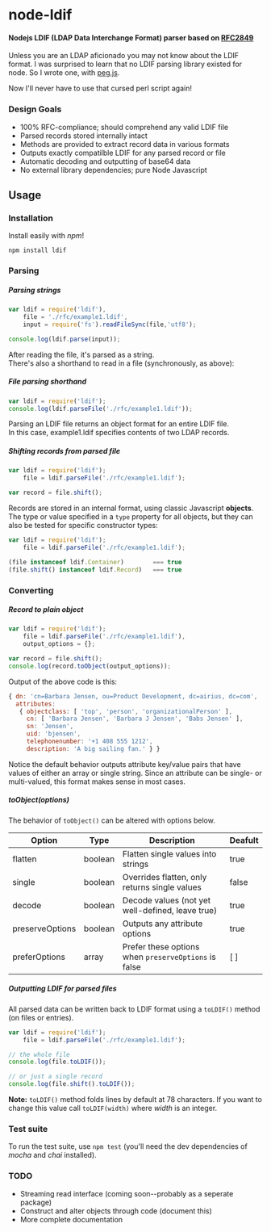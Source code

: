 # node-ldif
#### Nodejs LDIF (LDAP Data Interchange Format) parser based on [RFC2849](https://github.com/tapmodo/node-ldif/tree/master/rfc)

Unless you are an LDAP aficionado you may not know about the LDIF format.
I was surprised to learn that no LDIF parsing library existed for node. So
I wrote one, with [peg.js](http://pegjs.org).

Now I'll never have to use that cursed perl script again!

### Design Goals

  * 100% RFC-compliance; should comprehend any valid LDIF file
  * Parsed records stored internally intact
  * Methods are provided to extract record data in various formats
  * Outputs exactly compatilble LDIF for any parsed record or file
  * Automatic decoding and outputting of base64 data
  * No external library dependencies; pure Node Javascript

## Usage

### Installation

Install easily with *npm*!

    npm install ldif

### Parsing

##### Parsing strings
```javascript
var ldif = require('ldif'),
    file = './rfc/example1.ldif',
    input = require('fs').readFileSync(file,'utf8');

console.log(ldif.parse(input));
```

After reading the file, it's parsed as a string.  
There's also a shorthand to read in a file (synchronously, as above):

##### File parsing shorthand
```javascript
var ldif = require('ldif');
console.log(ldif.parseFile('./rfc/example1.ldif'));
```

Parsing an LDIF file returns an object format for an entire LDIF file.  
In this case, example1.ldif specifies contents of two LDAP records.

##### Shifting records from parsed file
```javascript
var ldif = require('ldif');
    file = ldif.parseFile('./rfc/example1.ldif');

var record = file.shift();
```

Records are stored in an internal format, using classic
Javascript **objects**. The type or value specified in a `type`
property for all objects, but they can also be tested for
specific constructor types:

```javascript
var ldif = require('ldif');
    file = ldif.parseFile('./rfc/example1.ldif');

(file instanceof ldif.Container)        === true
(file.shift() instanceof ldif.Record)   === true
```

### Converting

##### Record to plain object
```javascript
var ldif = require('ldif');
    file = ldif.parseFile('./rfc/example1.ldif'),
    output_options = {};

var record = file.shift();
console.log(record.toObject(output_options));
```

Output of the above code is this:

```javascript
{ dn: 'cn=Barbara Jensen, ou=Product Development, dc=airius, dc=com',
  attributes: 
   { objectclass: [ 'top', 'person', 'organizationalPerson' ],
     cn: [ 'Barbara Jensen', 'Barbara J Jensen', 'Babs Jensen' ],
     sn: 'Jensen',
     uid: 'bjensen',
     telephonenumber: '+1 408 555 1212',
     description: 'A big sailing fan.' } }
```

Notice the default behavior outputs attribute key/value pairs
that have values of either an array or single string. Since an
attribute can be single- or multi-valued, this format makes
sense in most cases.

##### toObject(options)

The behavior of `toObject()` can be altered with options below.

Option | Type | Description | Deafult
------ | ---- | ----------- | ----------
flatten | boolean | Flatten single values into strings | true
single | boolean | Overrides flatten, only returns single values | false
decode | boolean | Decode values (not yet well-defined, leave true) | true
preserveOptions | boolean | Outputs any attribute options | true
preferOptions | array | Prefer these options when `preserveOptions` is false | [ ]

##### Outputting LDIF for parsed files

All parsed data can be written back to LDIF format using a
`toLDIF()` method (on files or entries).

```javascript
var ldif = require('ldif');
    file = ldif.parseFile('./rfc/example1.ldif');

// the whole file
console.log(file.toLDIF());

// or just a single record
console.log(file.shift().toLDIF());
```

**Note:** `toLDIF()` method folds lines by default at 78 characters.
If you want to change this value call `toLDIF(width)` where *width*
is an integer.

### Test suite

To run the test suite, use `npm test` (you'll need the dev dependencies
of *mocha* and *chai* installed).

### TODO

  * Streaming read interface (coming soon--probably as a seperate package)
  * Construct and alter objects through code (document this)
  * More complete documentation

